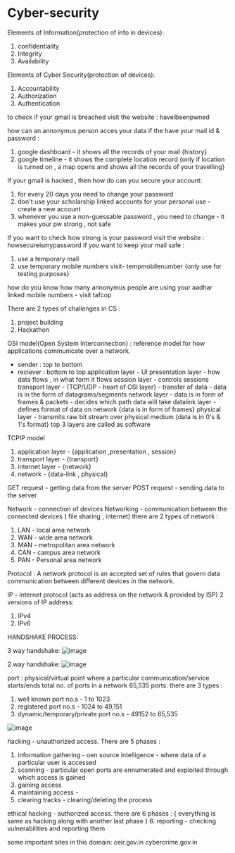 # Cyber-security 

Elements of Information(protection of info in devices):
1. confidentiality 
2. Integrity 
3. Availability

Elements of Cyber Security(protection of devices):
1. Accountability
2. Authorization
3. Authentication

to check if your gmail is breached visit the website : haveibeenpwned

how can an annonymus person acces your data if the have your mail id & password : 
1. google dashboard - it shows all the records of your mail {history}
2. google timeline - it shows the complete location record {only if location is turned on , a map opens and shows all the records of your travelling}

If your gmail is hacked , then how do can you secure your account: 
1. for every 20 days you need to change your password
2. don't use your scholarship linked accounts for your personal use - create a new account
3. whenever you use a non-guessable password , you need to change - it makes your pw strong , not safe

If you want to check how strong is your password visit the website : howsecureismypassword
if you want to keep your mail safe : 
1. use a temporary mail
2. use temporary mobile numbers visit- tempmobilenumber {only use for testing purposes}

how do you know how many annonymus people are using your aadhar linked mobile numbers - visit tafcop

There are 2 types of challenges in CS :
1. project building
2. Hackathon


OSI model(Open System Interconnection) : reference model for how applications communicate over a network.
- sender : top to bottom
- reciever : bottom to top
  application layer - UI
  presentation layer - how data flows , in what form it flows
  session layer - controls sessions
  transport layer - {TCP/UDP - heart of OSI layer} - transfer of data - data is in the form of datagrams/segments
  network layer - data is in form of frames & packets - decides which path data will take
  datalink layer - defines format of data on network {data is in form of frames}
  physical layer - transmits raw bit stream over physical medium  {data is in 0's & 1's format}
top 3 layers are called as software

TCPIP model
1. application layer - {application ,presentation , session}
2. transport layer - {transport}
3. internet layer - {network}
4. network - {data-link , physical}

GET request - getting data from the server 
POST request - sending data to the server

Network - connection of devices
Networking - communication between the connected devices ( file sharing , internet)
  there are 2 types of network :
1. LAN - local area network
2. WAN - wide area network
3. MAN - metropolitan area network
4. CAN - campus area network
5. PAN - Personal area network

Protocol : A network protocol is an accepted set of rules that govern data communication between different devices in the network.

IP - internet protocol (acts as address on the network & provided by ISP)
2 versions of IP address:
1. IPv4
2. IPv6

HANDSHAKE PROCESS:

3 way handshake: 
![image](https://github.com/srivanik8/Cyber-security/assets/97357548/cac1fb36-ecb9-4528-bc08-51253ea08b20)

2 way handshake:
![image](https://github.com/srivanik8/Cyber-security/assets/97357548/b9423739-d706-4d69-a2f9-96cd40b1ab16)

port : physical/virtual point where a particular communication/service starts/ends 
total no. of ports in a network 65,535 ports. there are 3 types :
1. well known port no.s - 1 to 1023
2. registered port no.s - 1024 to 49,151
3. dynamic/temporary/private port no.s - 49152 to 65,535

![image](https://github.com/srivanik8/Cyber-security/assets/97357548/8095058d-522d-4b03-8560-9610c27c9c05)

hacking - unauthorized access. There are 5 phases :
1. information gathering - oen source intelligence - where data of a particular user is accessed
2. scanning - particular open ports are ennumerated and exploited through which access is gained
3. gaining access 
4. maintaining access - 
5. clearing tracks - clearing/deleting the process

ethical hacking - authorized access. there are 6 phases :
{ everything is same as hacking along with another last phase }
6. reporting - checking vulnerabilities and reporting them

some important sites in this domain:
ceir.gov.in
cybercrime.gov.in


